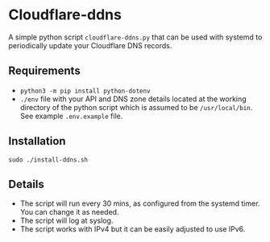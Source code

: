# Cloudflare-ddns
A simple python script `cloudflare-ddns.py` that can be used with systemd to periodically update your Cloudflare DNS records.

## Requirements
- `python3 -m pip install python-dotenv`
- `./env` file with your API and DNS zone details located at the working directory of the python script which is assumed to be `/usr/local/bin`. See example `.env.example` file. 

## Installation
```
sudo ./install-ddns.sh
```

## Details
- The script will run every 30 mins, as configured from the systemd timer. You can change it as needed. 
- The script will log at syslog. 
- The script works with IPv4 but it can be easily adjusted to use IPv6. 